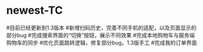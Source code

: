 # newest-TC
#目前已经更新到1.3版本
#新增扫码历史，完善不同手机的适配，以及页面显示的部分bug
#完成搜索界面的“切换”按钮，展示不同效果
#完成本地购物车与服务端购物车的同步
#优化页面跳转逻辑，修复部分bug，1.3版手工
#完成我的订单界面
